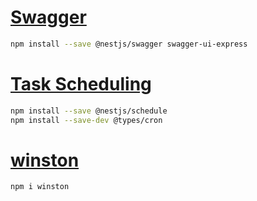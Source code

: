 # [Swagger](https://docs.nestjs.com/openapi/introduction)

```sh
npm install --save @nestjs/swagger swagger-ui-express
```

# [Task Scheduling](https://docs.nestjs.com/techniques/task-scheduling)

```sh
npm install --save @nestjs/schedule
npm install --save-dev @types/cron
```

# [winston](https://www.npmjs.com/package/winston)

```sh
npm i winston
```
